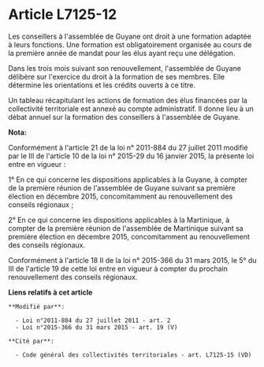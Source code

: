 # Article L7125-12

Les conseillers à l'assemblée de Guyane ont droit à une formation adaptée à leurs fonctions. Une formation est
obligatoirement organisée au cours de la première année de mandat pour les élus ayant reçu une délégation. 

Dans les trois mois suivant son renouvellement, l'assemblée de Guyane délibère sur l'exercice du droit à la formation de ses
membres. Elle détermine les orientations et les crédits ouverts à ce titre. 

Un tableau récapitulant les actions de formation des élus financées par la collectivité territoriale est annexé au compte
administratif. Il donne lieu à un débat annuel sur la formation des conseillers à l'assemblée de Guyane.

**Nota:**

Conformément à l'article 21 de la loi n° 2011-884 du 27 juillet 2011 modifié par le III de l'article 10 de la loi n° 2015-29
du 16 janvier 2015, la présente loi entre en vigueur : 

1° En ce qui concerne les dispositions applicables à la Guyane, à compter de la première réunion de l'assemblée de Guyane
suivant sa première élection en décembre 2015, concomitamment au renouvellement des conseils régionaux ; 

2° En ce qui concerne les dispositions applicables à la Martinique, à compter de la première réunion de l'assemblée de
Martinique suivant sa première élection en décembre 2015, concomitamment au renouvellement des conseils régionaux. 

Conformément à l'article 18 II de la loi n° 2015-366 du 31 mars 2015, le 5° du III de l'article 19 de cette loi entre en
vigueur à compter du prochain renouvellement des conseils régionaux.

**Liens relatifs à cet article**

	**Modifié par**:

	  - Loi n°2011-884 du 27 juillet 2011 - art. 2
	  - Loi n°2015-366 du 31 mars 2015 - art. 19 (V)

	**Cité par**:

	  - Code général des collectivités territoriales - art. L7125-15 (VD)
